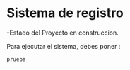 <h1>Sistema de registro</h1>

-Estado del Proyecto en construccion.

Para ejecutar el sistema,  debes poner :

``` prueba ```
